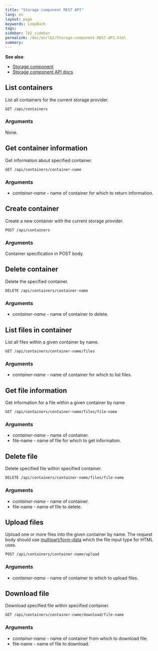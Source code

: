 ```yaml
---
title: "Storage component REST API"
lang: en
layout: page
keywords: LoopBack
tags:
sidebar: lb2_sidebar
permalink: /doc/en/lb2/Storage-component-REST-API.html
summary:
---
```


**See also**:

* [Storage component](/doc/en/lb2/Storage-component.html)
* [Storage component API docs](https://apidocs.strongloop.com/loopback-component-storage/)

## List containers

List all containers for the current storage provider.

`GET /api/containers`

### Arguments

None.

## Get container information

Get information about specified container.

`GET /api/containers/container-name`

### Arguments

* _container-name_ - name of container for which to return information.

## Create container

Create a new container with the current storage provider.

`POST /api/containers`

### Arguments

Container specification in POST body.

## Delete container

Delete the specified container.

`DELETE /api/containers/container-name`

### Arguments

* _container-name_ - name of container to delete.

## List files in container

List all files within a given container by name.

`GET /api/containers/container-name/files`

### Arguments

* _container-name_ - name of container for which to list files.

## Get file information

Get information for a file within a given container by name

`GET /api/containers/container-name/files/file-name`

### Arguments

* _container-name_ - name of container.
* file-name - name of file for which to get information.

## Delete file

Delete specified file within specified container.

`DELETE /api/containers/container-name/files/file-name`

### Arguments

* _container-name_ - name of container.
* file-name - name of file to delete.

## Upload files

Upload one or more files into the given container by name.
The request body should use [multipart/form-data](https://www.ietf.org/rfc/rfc2388.txt) which the file input type for HTML uses.

`POST /api/containers/container-name/upload`

### Arguments

* _container-name_ - name of container to which to upload files.

## Download file

Download specified file within specified container.

`GET /api/containers/container-name/download/file-name`

### Arguments

* _container-name_ - name of container from which to download file.
* file-name - name of file to download.